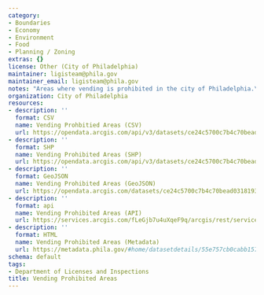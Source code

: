 ```yaml
---
category:
- Boundaries
- Economy
- Environment
- Food
- Planning / Zoning
extras: {}
license: Other (City of Philadelphia)
maintainer: ligisteam@phila.gov
maintainer_email: ligisteam@phila.gov
notes: "Areas where vending is prohibited in the city of Philadelphia.\r\n\r\n"
organization: City of Philadelphia
resources:
- description: ''
  format: CSV
  name: Vending Prohbitied Areas (CSV)
  url: https://opendata.arcgis.com/api/v3/datasets/ce24c5700c7b4c70bead03181934c573_0/downloads/data?format=csv&spatialRefId=4326
- description: ''
  format: SHP
  name: Vending Prohibited Areas (SHP)
  url: https://opendata.arcgis.com/api/v3/datasets/ce24c5700c7b4c70bead03181934c573_0/downloads/data?format=shp&spatialRefId=4326
- description: ''
  format: GeoJSON
  name: Vending Prohibited Areas (GeoJSON)
  url: https://opendata.arcgis.com/datasets/ce24c5700c7b4c70bead03181934c573_0.geojson
- description: ''
  format: api
  name: Vending Prohibited Areas (API)
  url: https://services.arcgis.com/fLeGjb7u4uXqeF9q/arcgis/rest/services/Vending_Prohibited_Areas/FeatureServer/0/query?outFields=*&where=1%3D1
- description: ''
  format: HTML
  name: Vending Prohibited Areas (Metadata)
  url: https://metadata.phila.gov/#home/datasetdetails/55e757cb0cabb1575717e44b/representationdetails/55e7584b62595a08636c4b28/
schema: default
tags:
- Department of Licenses and Inspections
title: Vending Prohibited Areas
---
```

